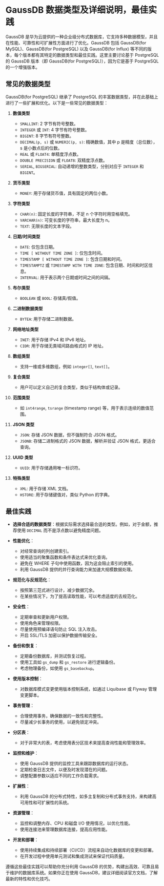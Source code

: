 # GaussDB 数据类型及详细说明，最佳实践

GaussDB 是华为云提供的一种企业级分布式数据库，它支持多种数据模型，并且在性能、可靠性和可扩展性方面进行了优化。GaussDB 包括 GaussDB(for MySQL)、GaussDB(for PostgreSQL) 以及 GaussDB(for Influx) 等不同的版本，每个版本都有其特定的数据类型和最佳实践。这里主要讨论基于 PostgreSQL 的 GaussDB 版本（即 GaussDB(for PostgreSQL)），因为它是基于 PostgreSQL 的一个增强版本。

## 常见的数据类型

GaussDB(for PostgreSQL) 继承了 PostgreSQL 的丰富数据类型，并在此基础上进行了一些扩展和优化。以下是一些常见的数据类型：

1. **数值类型**
   - `SMALLINT`: 2 字节有符号整数。
   - `INTEGER` 或 `INT`: 4 字节有符号整数。
   - `BIGINT`: 8 字节有符号整数。
   - `DECIMAL(p, s)` 或 `NUMERIC(p, s)`: 精确数值，其中 p 是精度（总位数），s 是小数点后的位数。
   - `REAL` 或 `FLOAT4`: 单精度浮点数。
   - `DOUBLE PRECISION` 或 `FLOAT8`: 双精度浮点数。
   - `SERIAL`, `BIGSERIAL`: 自动递增的整数类型，分别对应于 `INTEGER` 和 `BIGINT`。

2. **货币类型**
   - `MONEY`: 用于存储货币值，具有固定的两位小数。

3. **字符类型**
   - `CHAR(n)`: 固定长度的字符串，不足 n 个字符时用空格填充。
   - `VARCHAR(n)`: 可变长度的字符串，最大长度为 n。
   - `TEXT`: 无限长度的文本字段。

4. **日期/时间类型**
   - `DATE`: 仅包含日期。
   - `TIME [ WITHOUT TIME ZONE ]`: 仅包含时间。
   - `TIMESTAMP [ WITHOUT TIME ZONE ]`: 包含日期和时间。
   - `TIMESTAMPTZ` 或 `TIMESTAMP WITH TIME ZONE`: 包含日期、时间和时区信息。
   - `INTERVAL`: 用于表示两个日期或时间之间的间隔。

5. **布尔类型**
   - `BOOLEAN` 或 `BOOL`: 存储真/假值。

6. **二进制数据类型**
   - `BYTEA`: 用于存储二进制数据。

7. **网络地址类型**
   - `INET`: 用于存储 IPv4 和 IPv6 地址。
   - `CIDR`: 用于存储无类域间路由格式的 IP 地址。

8. **数组类型**
   - 支持一维或多维数组，例如 `integer[]`, `text[]`。

9. **复合类型**
   - 用户可以定义自己的复合类型，类似于结构体或记录。

10. **范围类型**
    - 如 `int4range`, `tsrange` (timestamp range) 等，用于表示连续的数值范围。

11. **JSON 类型**
    - `JSON`: 存储 JSON 数据，但不强制符合 JSON 格式。
    - `JSONB`: 存储二进制格式的 JSON 数据，解析并验证 JSON 格式，更适合查询。

12. **UUID 类型**
    - `UUID`: 用于存储通用唯一标识符。

13. **特殊类型**
    - `XML`: 用于存储 XML 文档。
    - `HSTORE`: 用于存储键值对，类似 Python 的字典。

## 最佳实践

- **选择合适的数据类型**：根据实际需求选择最合适的类型。例如，对于金额，推荐使用 `DECIMAL` 而不是浮点数以避免精度问题。

- **性能优化**：
  - 对经常查询的列创建索引。
  - 使用适当的聚集函数和条件表达式来优化查询。
  - 避免在 WHERE 子句中使用函数，因为这会阻止索引的使用。
  - 利用 GaussDB 提供的并行查询能力来加速大规模数据处理。

- **规范化与反规范化**：
  - 按照第三范式进行设计，减少数据冗余。
  - 在某些情况下，为了提高读取性能，可以考虑适度的去规范化。

- **安全性**：
  - 定期审查和更新用户权限。
  - 使用角色来管理权限。
  - 尽量使用预编译语句防止 SQL 注入攻击。
  - 开启 SSL/TLS 加密以保护数据传输安全。

- **备份和恢复**：
  - 定期备份数据库，并测试恢复过程。
  - 使用工具如 `gs_dump` 和 `gs_restore` 进行逻辑备份。
  - 考虑物理备份，如使用 `gs_basebackup`。

- **使用版本控制**：
  - 对数据库模式变更使用版本控制系统，如通过 Liquibase 或 Flyway 管理变更脚本。

- **事务管理**：
  - 合理使用事务，确保数据的一致性和完整性。
  - 尽量减少长事务的使用，以避免锁定冲突。

- **分区表**：
  - 对于非常大的表，考虑使用表分区技术来提高查询性能和管理效率。

- **监控和维护**：
  - 使用 GaussDB 提供的监控工具来跟踪数据库的运行状态。
  - 定期检查日志文件，以便及时发现潜在的问题。
  - 调整配置参数以适应不同的工作负载需求。

- **扩展性**：
  - 利用 GaussDB 的分布式特性，如多主复制和分布式事务支持，来构建高可用性和可扩展性的系统。

- **资源管理**：
  - 监控和调整内存、CPU 和磁盘 I/O 使用情况，以优化性能。
  - 使用连接池来管理数据库连接，提高应用性能。

- **开发和部署**：
  - 使用持续集成和持续部署（CI/CD）流程来自动化数据库的变更和部署。
  - 在开发过程中使用单元测试和集成测试来保证代码质量。

遵循这些最佳实践可以帮助你充分利用 GaussDB 的优势，构建出高效、可靠且易于维护的数据库系统。如果你正在使用 GaussDB，建议详细阅读官方文档，了解最新的特性和优化技巧。
